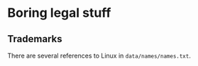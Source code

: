 # Boring legal stuff
## Trademarks
There are several references to Linux in `data/names/names.txt`.
